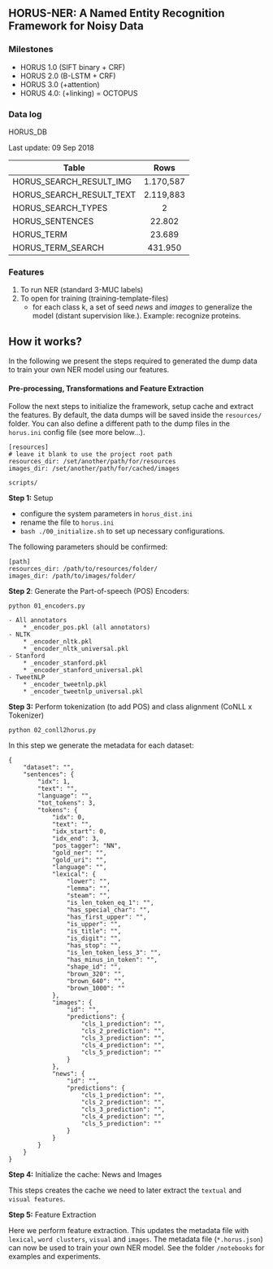 ## HORUS-NER: A Named Entity Recognition Framework for Noisy Data


### Milestones

- HORUS 1.0 (SIFT binary + CRF)
- HORUS 2.0 (B-LSTM + CRF)
- HORUS 3.0 (+attention)
- HORUS 4.0: (+linking) = OCTOPUS

### Data log

HORUS_DB


Last update: 09 Sep 2018

| Table        | Rows           |
| ------------- |:-------------:| 
| HORUS_SEARCH_RESULT_IMG      | 1.170,587 | 
| HORUS_SEARCH_RESULT_TEXT      | 2.119,883      | 
| HORUS_SEARCH_TYPES | 2      | 
| HORUS_SENTENCES | 22.802      | 
| HORUS_TERM | 23.689      | 
| HORUS_TERM_SEARCH | 431.950      |  

### Features

1. To run NER (standard 3-MUC labels)
2. To open for training (training-template-files)
    - for each class k, a set of seed _news_ and _images_ to generalize the model (distant supervision like.). Example: recognize proteins.
    
## How it works?

In the following we present the steps required to generated the dump data to train your own NER model using our features.

#### Pre-processing, Transformations and Feature Extraction

Follow the next steps to initialize the framework, setup cache and extract the features. 
By default, the data dumps will be saved inside the ```resources/``` folder. 
You can also define a different path to the dump files in the ```horus.ini``` config file 
(see more below...).

```
[resources]
# leave it blank to use the project root path
resources_dir: /set/another/path/for/resources
images_dir: /set/another/path/for/cached/images
``` 

```scripts/```

**Step 1:** Setup 

- configure the system parameters in ```horus_dist.ini```
- rename the file to ```horus.ini```
- ```bash ./00_initialize.sh``` to set up necessary configurations. 

The following parameters should be confirmed:
```
[path]
resources_dir: /path/to/resources/folder/
images_dir: /path/to/images/folder/
```

**Step 2**: Generate the Part-of-speech (POS) Encoders: 

````python 01_encoders.py````

```
- All annotators
    * _encoder_pos.pkl (all annotators)
- NLTK
    * _encoder_nltk.pkl
    * _encoder_nltk_universal.pkl
- Stanford
    * _encoder_stanford.pkl
    * _encoder_stanford_universal.pkl
- TweetNLP
    * _encoder_tweetnlp.pkl
    * _encoder_tweetnlp_universal.pkl   
```

**Step 3:** Perform tokenization (to add POS) and class alignment (CoNLL x Tokenizer)

```
python 02_conll2horus.py
```

In this step we generate the metadata for each dataset:
    
```
{
	"dataset": "",
	"sentences": {
		"idx": 1,
		"text": "",
		"language": "",
		"tot_tokens": 3,
		"tokens": {
			"idx": 0,
			"text": "",
			"idx_start": 0,
			"idx_end": 3,
			"pos_tagger": "NN",
			"gold_ner": "",
			"gold_uri": "",
			"language": "",
			"lexical": {
				"lower": "",
				"lemma": "",
				"steam": "",
				"is_len_token_eq_1": "",
				"has_special_char": "",
				"has_first_upper": "",
				"is_upper": "",
				"is_title": "",
				"is_digit": "",
				"has_stop": "",
				"is_len_token_less_3": "",
				"has_minus_in_token": "",
				"shape_id": "",
				"brown_320": "",
				"brown_640": "",
				"brown_1000": ""
			},
			"images": {
				"id": "",
				"predictions": {
					"cls_1_prediction": "",
					"cls_2_prediction": "",
					"cls_3_prediction": "",
					"cls_4_prediction": "",
					"cls_5_prediction": ""
				}
			},
			"news": {
				"id": "",
				"predictions": {
					"cls_1_prediction": "",
					"cls_2_prediction": "",
					"cls_3_prediction": "",
					"cls_4_prediction": "",
					"cls_5_prediction": ""
				}
			}
		}
	}
}
```

**Step 4:** Initialize the cache: News and Images

This steps creates the cache we need to later extract the ```textual``` and ```visual features```.

**Step 5:** Feature Extraction

Here we perform feature extraction. This updates the metadata file with ```lexical```, ```word clusters```, ```visual``` and ```images```.
The metadata file (```*.horus.json```) can now be used to train your own NER model. See the folder ```/notebooks``` for
examples and experiments.

 


   
   

    